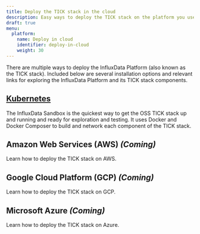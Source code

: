```yaml
---
title: Deploy the TICK stack in the cloud
description: Easy ways to deploy the TICK stack on the platform you use.
draft: true
menu:
  platform:
    name: Deploy in cloud
    identifier: deploy-in-cloud
    weight: 30
---
```


There are multiple ways to deploy the InfluxData Platform (also known
as the TICK stack). Included below are several installation options and relevant
links for exploring the InfluxData Platform and its TICK stack components.

## [Kubernetes](/platform/integrations/kubernetes)  
The InfluxData Sandbox is the quickest way to get the OSS TICK stack up and running
and ready for exploration and testing. It uses Docker and Docker Composer to build
and network each component of the TICK stack.

## Amazon Web Services (AWS) _(Coming)_
Learn how to deploy the TICK stack on AWS.

## Google Cloud Platform (GCP) _(Coming)_
Learn how to deploy the TICK stack on GCP.

## Microsoft Azure _(Coming)_
Learn how to deploy the TICK stack on Azure.
